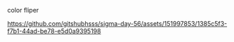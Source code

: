 color fliper

https://github.com/gitshubhsss/sigma-day-56/assets/151997853/1385c5f3-f7b1-44ad-be78-e5d0a9395198
